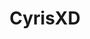 ---
title: CyrisXD
github: https://github.com/CyrisXD
mode: dark
transition: 3s
archetype:
- Little Bit of Everything
---